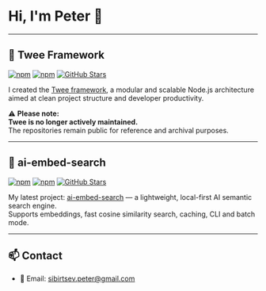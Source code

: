 # Hi, I'm Peter 👋

---

## 🚫 Twee Framework

[![npm](https://img.shields.io/npm/v/twee?label=npm%20version)](https://www.npmjs.com/package/twee)
[![npm](https://img.shields.io/npm/dw/twee?label=downloads)](https://www.npmjs.com/package/twee)
[![GitHub Stars](https://img.shields.io/github/stars/tweeio/twee-framework?style=social)](https://github.com/tweeio/twee-framework)

I created the [Twee framework](https://github.com/tweeio), a modular and scalable Node.js architecture aimed at clean project structure and developer productivity.

⚠️ **Please note:**  
**Twee is no longer actively maintained.**  
The repositories remain public for reference and archival purposes.

---

## 🧠 ai-embed-search

[![npm](https://img.shields.io/npm/v/ai-embed-search?label=npm%20version)](https://www.npmjs.com/package/ai-embed-search)
[![npm](https://img.shields.io/npm/dw/ai-embed-search?label=downloads)](https://www.npmjs.com/package/ai-embed-search)
[![GitHub Stars](https://img.shields.io/github/stars/sbrsv/ai-embed-search?style=social)](https://github.com/sbrsv/ai-embed-search)

My latest project: [ai-embed-search](https://github.com/sbrsv/ai-embed-search) — a lightweight, local-first AI semantic search engine.  
Supports embeddings, fast cosine similarity search, caching, CLI and batch mode.

---

## 📫 Contact
- 📧 Email: [sibirtsev.peter@gmail.com](mailto:sibirtsev.peter@gmail.com)
